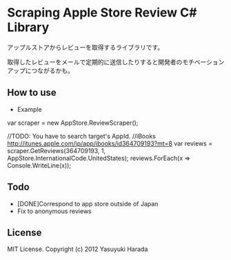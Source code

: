 Scraping Apple Store Review C# Library
=============================================================

アップルストアからレビューを取得するライブラリです。

取得したレビューをメールで定期的に送信したりすると開発者のモチベーションアップにつながるかも。

How to use
--------------------

* Example

var scraper = new AppStore.ReviewScraper();

//TODO: You have to search target's AppId.
//iBooks http://itunes.apple.com/jp/app/ibooks/id364709193?mt=8
var reviews = scraper.GetReviews(364709193, 1, AppStore.InternationalCode.UnitedStates);
reviews.ForEach(x => Console.WriteLine(x));

Todo
--------------------

* [DONE]Correspond to app store outside of Japan
* Fix to anonymous reviews

License
--------------------

MIT License. Copyright (c) 2012 Yasuyuki Harada
